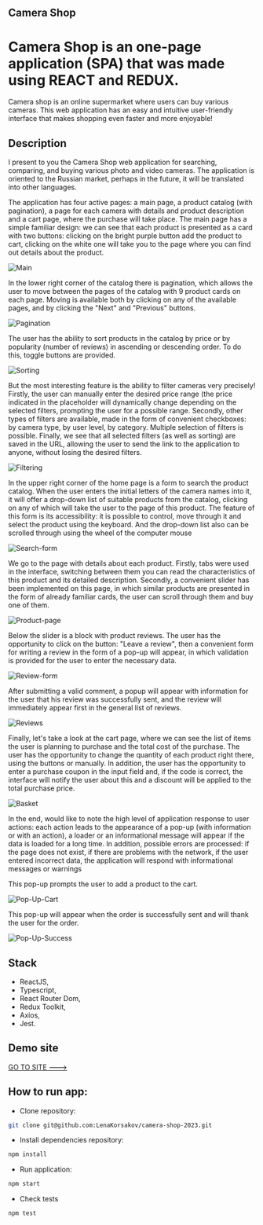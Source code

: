 ## Camera Shop
# Camera Shop is an one-page application (SPA) that was made using REACT and REDUX.
Camera shop is an online supermarket where users can buy various cameras.
This web application has an easy and intuitive user-friendly interface that makes shopping even faster and more enjoyable!
## Description
I present to you the Camera Shop web application for searching, comparing, and buying various photo and video cameras.
The application is oriented to the Russian market, perhaps in the future, it will be translated into other languages.

The application has four active pages: a main page, a product catalog (with pagination), a page for each camera with details and product description and a cart page, where the purchase will take place. 
The main page has a simple familiar design: we can see that each product is presented as a card with two buttons: clicking on the bright purple button add the product to cart, clicking on the white one will take you to the page where you can find out details about the product.

![Main](https://github.com/LenaKorsakov/camera-shop-2023/blob/main/project/screenshots/main.png)

In the lower right corner of the catalog there is pagination, which allows the user to move between the pages of the catalog with 9 product cards on each page. Moving is available both by clicking on any of the available pages, and by clicking the "Next" and "Previous" buttons.

![Pagination](https://github.com/LenaKorsakov/camera-shop-2023/blob/main/project/screenshots/pagination.png)

The user has the ability to sort products in the catalog by price or by popularity (number of reviews) in ascending or descending order.
To do this, toggle buttons are provided.

![Sorting](https://github.com/LenaKorsakov/camera-shop-2023/blob/main/project/screenshots/sorting.png)

But the most interesting feature is the ability to filter cameras very precisely!
Firstly, the user can manually enter the desired price range (the price indicated in the placeholder will dynamically change depending on the selected filters, prompting the user for a possible range.
Secondly, other types of filters are available, made in the form of convenient checkboxes: by camera type, by user level, by category. Multiple selection of filters is possible.
Finally, we see that all selected filters (as well as sorting) are saved in the URL, allowing the user to send the link to the application to anyone, without losing the desired filters.

![Filtering](https://github.com/LenaKorsakov/camera-shop-2023/blob/main/project/screenshots/filter.png)

In the upper right corner of the home page is a form to search the product catalog. When the user enters the initial letters of the camera names into it, it will offer a drop-down list of suitable products from the catalog, clicking on any of which will take the user to the page of this product.
The feature of this form is its accessibility: it is possible to control, move through it and select the product using the keyboard.
And the drop-down list also can be scrolled through using the wheel of the computer mouse

![Search-form](https://github.com/LenaKorsakov/camera-shop-2023/blob/main/project/screenshots/search-form.png)

We go to the page with details about each product.
Firstly, tabs were used in the interface, switching between them you can read the characteristics of this product and its detailed description.
Secondly, a convenient slider has been implemented on this page, in which similar products are presented in the form of already familiar cards, the user can scroll through them and buy one of them.

![Product-page](https://github.com/LenaKorsakov/camera-shop-2023/blob/main/project/screenshots/tab-slider.png)

Below the slider is a block with product reviews. The user has the opportunity to click on the button: "Leave a review", then a convenient form for writing a review in the form of a pop-up will appear, in which validation is provided for the user to enter the necessary data.

![Review-form](https://github.com/LenaKorsakov/camera-shop-2023/blob/main/project/screenshots/review-form.png)

After submitting a valid comment, a popup will appear with information for the user that his review was successfully sent, and the review will immediately appear first in the general list of reviews.

![Reviews](https://github.com/LenaKorsakov/camera-shop-2023/blob/main/project/screenshots/reviews.png)

Finally, let's take a look at the cart page, where we can see the list of items the user is planning to purchase and the total cost of the purchase. The user has the opportunity to change the quantity of each product right there, using the buttons or manually.
In addition, the user has the opportunity to enter a purchase coupon in the input field and, if the code is correct, the interface will notify the user about this and a discount will be applied to the total purchase price.

![Basket](https://github.com/LenaKorsakov/camera-shop-2023/blob/main/project/screenshots/basket-page.png)


In the end, would like to note the high level of application response to user actions: each action leads to the appearance of a pop-up (with information or with an action), 
a loader or an informational message will appear if the data is loaded for a long time.
In addition, possible errors are processed: if the page does not exist, if there are problems with the network, if the user entered incorrect data, the application will respond with informational messages or warnings

This pop-up prompts the user to add a product to the cart.

![Pop-Up-Cart](https://github.com/LenaKorsakov/camera-shop-2023/blob/main/project/screenshots/buy-popup.png)

This pop-up will appear when the order is successfully sent and will thank the user for the order.

![Pop-Up-Success](https://github.com/LenaKorsakov/camera-shop-2023/blob/main/project/screenshots/success-popup.png)

## Stack
- ReactJS,
- Typescript,
- React Router Dom,
- Redux Toolkit,
- Axios,
- Jest.

## Demo site
 <a href='https://camera-shop-korsakova.vercel.app'> GO TO SITE ---> </a>

## How to run app:

- Clone repository:
```bash
git clone git@github.com:LenaKorsakov/camera-shop-2023.git
```

- Install dependencies repository:

```bash
npm install
```

- Run application:

```bash
npm start
```

- Check tests
```bash
npm test
```
